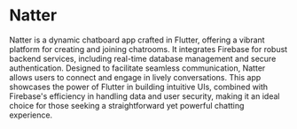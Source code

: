 # Natter

Natter is a dynamic chatboard app crafted in Flutter, offering a vibrant platform for creating and joining chatrooms. It integrates Firebase for robust backend services, including real-time database management and secure authentication. Designed to facilitate seamless communication, Natter allows users to connect and engage in lively conversations. This app showcases the power of Flutter in building intuitive UIs, combined with Firebase's efficiency in handling data and user security, making it an ideal choice for those seeking a straightforward yet powerful chatting experience.
